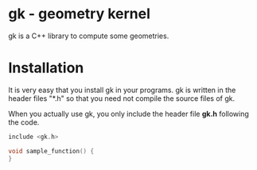 # gk - geometry kernel

gk is a C++ library to compute some geometries.

# Installation

It is very easy that you install gk in your programs. gk is written in the header files "*.h" so that you need not compile the source files of gk. 

When you actually use gk, you only include the header file **gk.h** following the code.

```cpp
include <gk.h>

void sample_function() {
}
```
